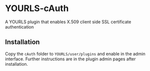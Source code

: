 # YOURLS-cAuth
A YOURLS plugin that enables X.509 client side SSL certificate authentication
## Installation
Copy the `cAuth` folder to `YOURLS/user/plugins` and enable in the admin interface. Further instructions are in the plugin admin pages after installation.
